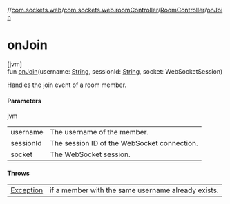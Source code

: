 //[com.sockets.web](../../../index.md)/[com.sockets.web.roomController](../index.md)/[RoomController](index.md)/[onJoin](on-join.md)

# onJoin

[jvm]\
fun [onJoin](on-join.md)(username: [String](https://kotlinlang.org/api/latest/jvm/stdlib/kotlin/-string/index.html), sessionId: [String](https://kotlinlang.org/api/latest/jvm/stdlib/kotlin/-string/index.html), socket: WebSocketSession)

Handles the join event of a room member.

#### Parameters

jvm

| | |
|---|---|
| username | The username of the member. |
| sessionId | The session ID of the WebSocket connection. |
| socket | The WebSocket session. |

#### Throws

| | |
|---|---|
| [Exception](https://kotlinlang.org/api/latest/jvm/stdlib/kotlin/-exception/index.html) | if a member with the same username already exists. |
